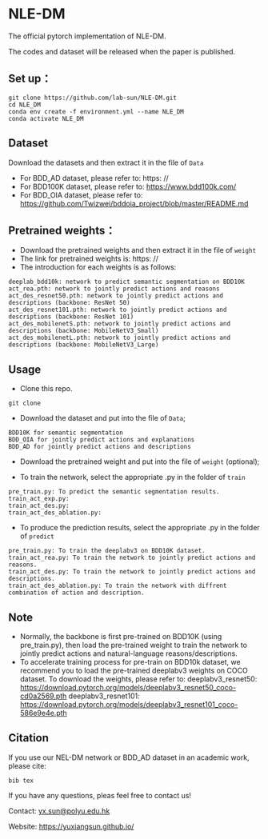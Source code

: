 # NLE-DM
The official pytorch implementation of NLE-DM.

The codes and dataset will be released when the paper is published.

## Set up：
```
git clone https://github.com/lab-sun/NLE-DM.git
cd NLE_DM
conda env create -f environment.yml --name NLE_DM
conda activate NLE_DM
```

## Dataset
Download the datasets and then extract it in the file of `Data`
* For BDD_AD dataset, please refer to: https: //
* For BDD100K dataset, please refer to: https://www.bdd100k.com/
* For BDD_OIA dataset, please refer to: https://github.com/Twizwei/bddoia_project/blob/master/README.md

## Pretrained weights：
* Download the pretrained weights and then extract it in the file of `weight`
* The link for pretrained weights is: https: //
* The introduction for each weights is as follows:
```
deeplab_bdd10k: network to predict semantic segmentation on BDD10K
act_rea.pth: network to jointly predict actions and reasons
act_des_resnet50.pth: network to jointly predict actions and descriptions (backbone: ResNet 50)
act_des_resnet101.pth: network to jointly predict actions and descriptions (backbone: ResNet 101)
act_des_mobilenetS.pth: network to jointly predict actions and descriptions (backbone: MobileNetV3_Small)
act_des_mobilenetL.pth: network to jointly predict actions and descriptions (backbone: MobileNetV3_Large)
```

## Usage
* Clone this repo.
```
git clone 
```

* Download the dataset and put into the file of `Data`;
```
BDD10K for semantic segmentation
BDD_OIA for jointly predict actions and explanations
BDD_AD for jointly predict actions and descriptions
```
* Download the pretrained weight and put into the file of `weight` (optional);

* To train the network, select the appropriate .py in the folder of `train`
```
pre_train.py: To predict the semantic segmentation results.
train_act_exp.py: 
train_act_des.py:
train_act_des_ablation.py:
```
* To produce the prediction results, select the appropriate .py in the folder of `predict`
```
pre_train.py: To train the deeplabv3 on BDD10K dataset.
train_act_rea.py: To train the network to jointly predict actions and reasons.
train_act_des.py: To train the network to jointly predict actions and descriptions.
train_act_des_ablation.py: To train the network with diffrent combination of action and description.
```

## Note
* Normally, the backbone is first pre-trained on BDD10K (using pre_train.py), 
then load the pre-trained weight to train the network to jointly predict actions and natural-language reasons/descriptions. 
* To accelerate training process for pre-train on BDD10k dataset, 
we recommend you to load the pre-trained deeplabv3 weights on COCO dataset.
To download the weights, please refer to: 
deeplabv3_resnet50: https://download.pytorch.org/models/deeplabv3_resnet50_coco-cd0a2569.pth
deeplabv3_resnet101: https://download.pytorch.org/models/deeplabv3_resnet101_coco-586e9e4e.pth


## Citation
If you use our NEL-DM network or BDD_AD dataset in an academic work, please cite:
```
bib tex
```


If you have any questions, pleas feel free to contact us!

Contact: yx.sun@polyu.edu.hk

Website: https://yuxiangsun.github.io/
